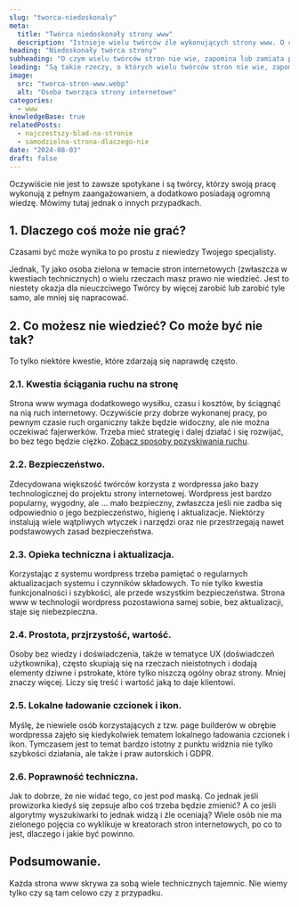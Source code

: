 ```yaml
---
slug: "tworca-niedoskonaly"
meta:
  title: "Twórca niedoskonały strony www"
  description: "Istnieje wielu twórców źle wykonujących strony www. O czym wielu twórców stron nie wie, zapomina lub zamiata pod dywan?"
heading: "Niedoskonały twórca strony"
subheading: "O czym wielu twórców stron nie wie, zapomina lub zamiata pod dywan"
leading: "Są takie rzeczy, o których wielu twórców stron nie wie, zapomina lub celowo o tym nie mówi."
image:
  src: "tworca-stron-www.webp"
  alt: "Osoba tworząca strony internetowe"
categories:
  - www
knowledgeBase: true
relatedPosts:
  - najczestszy-blad-na-stronie
  - samodzielna-strona-dlaczego-nie
date: "2024-08-03"
draft: false
---
```


Oczywiście nie jest to zawsze spotykane i są twórcy, którzy swoją pracę wykonują z pełnym zaangażowaniem, a dodatkowo posiadają ogromną wiedzę. Mówimy tutaj jednak o innych przypadkach.

## 1. Dlaczego coś może nie grać?

Czasami być może wynika to po prostu z niewiedzy Twojego specjalisty.

Jednak, Ty jako osoba zielona w temacie stron internetowych (zwłaszcza w kwestiach technicznych) o wielu rzeczach masz prawo nie wiedzieć. Jest to niestety okazja dla nieuczciwego Twórcy by więcej zarobić lub zarobić tyle samo, ale mniej się napracować.

## 2. Co możesz nie wiedzieć? Co może być nie tak?

To tylko niektóre kwestie, które zdarzają się naprawdę często.

### 2.1. Kwestia ściągania ruchu na stronę

Strona www wymaga dodatkowego wysiłku, czasu i kosztów, by ściągnąć na nią ruch internetowy. Oczywiście przy dobrze wykonanej pracy, po pewnym czasie ruch organiczny także będzie widoczny, ale nie można oczekiwać fajerwerków. Trzeba mieć strategię i dalej działać i się rozwijać, bo bez tego będzie ciężko. [Zobacz sposoby pozyskiwania ruchu](/blog/pozyskiwanie-ruchu-internetowego/).

### 2.2. Bezpieczeństwo.

Zdecydowana większość twórców korzysta z wordpressa jako bazy technologicznej do projektu strony internetowej. Wordpress jest bardzo popularny, wygodny, ale ... mało bezpieczny, zwłaszcza jeśli nie zadba się odpowiednio o jego bezpieczeństwo, higienę i aktualizacje. Niektórzy instalują wiele wątpliwych wtyczek i narzędzi oraz nie przestrzegają nawet podstawowych zasad bezpieczeństwa.

### 2.3. Opieka techniczna i aktualizacja.

Korzystając z systemu wordpress trzeba pamiętać o regularnych aktualizacjach systemu i czynników składowych. To nie tylko kwestia funkcjonalności i szybkości, ale przede wszystkim bezpieczeństwa. Strona www w technologii wordpress pozostawiona samej sobie, bez aktualizacji, staje się niebezpieczna.

### 2.4. Prostota, przjrzystość, wartość.

Osoby bez wiedzy i doświadczenia, także w tematyce UX (doświadczeń użytkownika), często skupiają się na rzeczach nieistotnych i dodają elementy dziwne i pstrokate, które tylko niszczą ogólny obraz strony. Mniej znaczy więcej. Liczy się treść i wartość jaką to daje klientowi.

### 2.5. Lokalne ładowanie czcionek i ikon.

Myślę, że niewiele osób korzystających z tzw. page builderów w obrębie wordpressa zajęło się kiedykolwiek tematem lokalnego ładowania czcionek i ikon. Tymczasem jest to temat bardzo istotny z punktu widznia nie tylko szybkości działania, ale także i praw autorskich i GDPR.

### 2.6. Poprawność techniczna.

Jak to dobrze, że nie widać tego, co jest pod maską. Co jednak jeśli prowizorka kiedyś się zepsuje albo coś trzeba będzie zmienić? A co jeśli algorytmy wyszukiwarki to jednak widzą i źle oceniają? Wiele osób nie ma zielonego pojęcia co wyklikuje w kreatorach stron internetowych, po co to jest, dlaczego i jakie być powinno.

## Podsumowanie.

Każda strona www skrywa za sobą wiele technicznych tajemnic. Nie wiemy tylko czy są tam celowo czy z przypadku.
